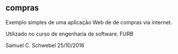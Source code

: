 ## compras ##

 Exemplo simples de uma aplicação Web de de compras via internet.

 Utilizado no curso de engenharia de software.
 FURB
 
 Samuel C. Schwebel
 25/10/2016
